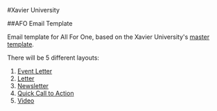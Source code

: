 #Xavier University

##AFO Email Template

Email template for All For One, based on the Xavier University's [master template](https://github.com/XavierUniversity/email-template).

There will be 5 different layouts:

1. [Event Letter](https://xavieruniversity.github.io/alumni-emails/event.html)
2. [Letter](https://xavieruniversity.github.io/alumni-emails/letter.html)
3. [Newsletter](https://xavieruniversity.github.io/alumni-emails/newsletter.html)
4. [Quick Call to Action](https://xavieruniversity.github.io/alumni-emails/quick-call-to-action.html)
5. [Video](https://xavieruniversity.github.io/alumni-emails/video.html)